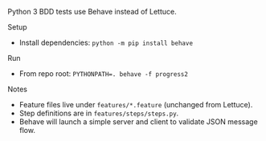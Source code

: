 Python 3 BDD tests use Behave instead of Lettuce.

Setup
- Install dependencies: `python -m pip install behave`

Run
- From repo root: `PYTHONPATH=. behave -f progress2`

Notes
- Feature files live under `features/*.feature` (unchanged from Lettuce).
- Step definitions are in `features/steps/steps.py`.
- Behave will launch a simple server and client to validate JSON message flow.
